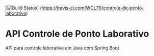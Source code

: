 [![Build Status](https://travis-ci.com/WCL79/controle-de-ponto-laborativo.svg?branch=master)]
(https://travis-ci.com/WCL79/controle-de-ponto-laborativo)

# API Controle de Ponto Laborativo
API para controle laborativa em Java com Spring Boot  
